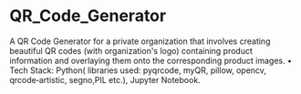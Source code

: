 # QR_Code_Generator
A QR Code Generator for a private organization that involves creating beautiful QR codes (with organization's logo) containing product information and overlaying them onto the corresponding product images. • Tech Stack: Python( libraries used: pyqrcode, myQR, pillow, opencv, qrcode‑artistic, segno,PIL etc.), Jupyter Notebook.
